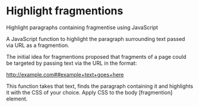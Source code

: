 # Highlight fragmentions

Highlight paragraphs containing fragmentise using JavaScript

A JavaScript function to highlight the paragraph surrounding text passed via URL as a fragmention.

The initial idea for fragmentions proposed that fragments of a page could be targeted by passing text via the URL in the format:

http://example.com##example+text+goes+here

This function takes that text, finds the paragraph containing it and highlights it with the CSS of your choice. Apply CSS to the body [fragmention] element.
